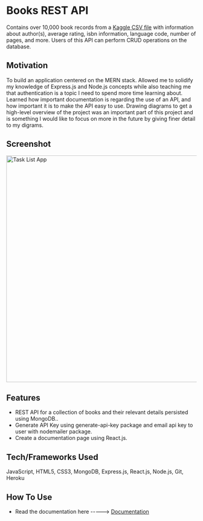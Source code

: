 
# Books REST API

Contains over 10,000 book records from a [Kaggle CSV file](https://www.kaggle.com/datasets/jealousleopard/goodreadsbooks) with information about author(s), average rating, isbn information, language code, number of pages, and more.
Users of this API can perform CRUD operations on the database.

## Motivation

To build an application centered on the MERN stack. Allowed me to solidify my knowledge of Express.js and Node.js concepts while also teaching me that authentication is a topic I need to spend more time learning about.
Learned how important documentation is regarding the use of an API, and how 
important it is to make the API easy to use. Drawing diagrams to get a 
high-level overview of the project was an important part of this project and is something 
I would like to focus on more in the future by giving finer detail to my digrams.

## Screenshot

<img src="https://user-images.githubusercontent.com/93888295/160610919-e5b6a327-0a44-4ef0-9004-e7590a51cb7f.svg" alt="Task List App" width="600" height="600" />

## Features

+ REST API for a collection of books and their relevant details
persisted using MongoDB..
+ Generate API Key using generate-api-key package and email api key
to user with nodemailer package.
+ Create a documentation page using React.js.

## Tech/Frameworks Used

JavaScript, HTML5, CSS3, MongoDB, Express.js, React.js,
Node.js, Git, Heroku

## How To Use

+ Read the documentation here -----> [Documentation](https://books-api-server.herokuapp.com)




